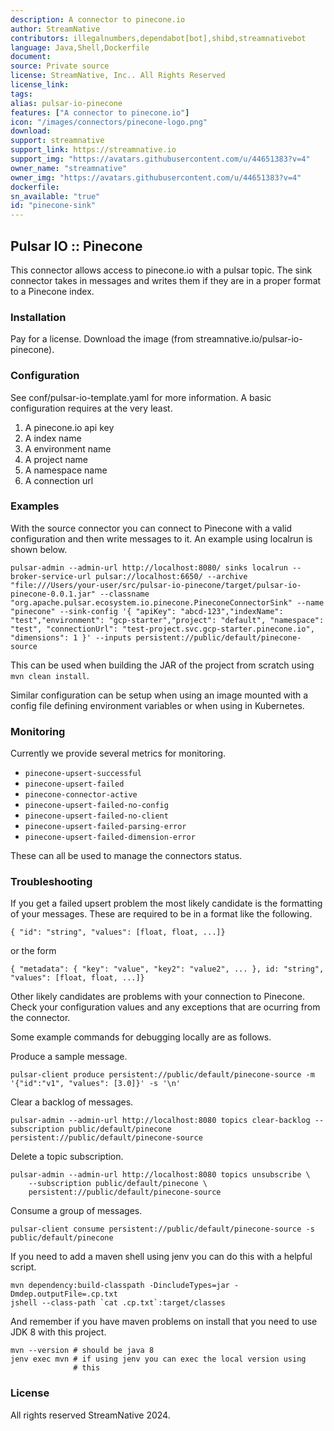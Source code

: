```yaml
---
description: A connector to pinecone.io
author: StreamNative
contributors: illegalnumbers,dependabot[bot],shibd,streamnativebot
language: Java,Shell,Dockerfile
document:
source: Private source
license: StreamNative, Inc.. All Rights Reserved
license_link: 
tags: 
alias: pulsar-io-pinecone
features: ["A connector to pinecone.io"]
icon: "/images/connectors/pinecone-logo.png"
download: 
support: streamnative
support_link: https://streamnative.io
support_img: "https://avatars.githubusercontent.com/u/44651383?v=4"
owner_name: "streamnative"
owner_img: "https://avatars.githubusercontent.com/u/44651383?v=4"
dockerfile: 
sn_available: "true"
id: "pinecone-sink"
---
```


## Pulsar IO :: Pinecone

This connector allows access to pinecone.io with a pulsar topic. The sink connector
takes in messages and writes them if they are in a proper format to a Pinecone
index.

### Installation

Pay for a license.
Download the image (from streamnative.io/pulsar-io-pinecone).

### Configuration

See conf/pulsar-io-template.yaml for more information. A basic configuration
requires at the very least.

1. A pinecone.io api key
2. A index name
3. A environment name
4. A project name
5. A namespace name
6. A connection url

### Examples

With the source connector you can connect to Pinecone with a valid configuration
and then write messages to it. An example using localrun is shown below.

```
pulsar-admin --admin-url http://localhost:8080/ sinks localrun --broker-service-url pulsar://localhost:6650/ --archive "file:///Users/your-user/src/pulsar-io-pinecone/target/pulsar-io-pinecone-0.0.1.jar" --classname "org.apache.pulsar.ecosystem.io.pinecone.PineconeConnectorSink" --name "pinecone" --sink-config '{ "apiKey": "abcd-123","indexName": "test","environment": "gcp-starter","project": "default", "namespace": "test", "connectionUrl": "test-project.svc.gcp-starter.pinecone.io", "dimensions": 1 }' --inputs persistent://public/default/pinecone-source
```

This can be used when building the JAR of the project from scratch using
`mvn clean install`.

Similar configuration can be setup when using an image mounted with a config file
defining environment variables or when using in Kubernetes.

### Monitoring

Currently we provide several metrics for monitoring.

- `pinecone-upsert-successful`
- `pinecone-upsert-failed`
- `pinecone-connector-active`
- `pinecone-upsert-failed-no-config`
- `pinecone-upsert-failed-no-client`
- `pinecone-upsert-failed-parsing-error`
- `pinecone-upsert-failed-dimension-error`

These can all be used to manage the connectors status.

### Troubleshooting

If you get a failed upsert problem the most likely candidate is the formatting
of your messages. These are required to be in a format like the following.

```
{ "id": "string", "values": [float, float, ...]}
```

or the form
```
{ "metadata": { "key": "value", "key2": "value2", ... }, id: "string", "values": [float, float, ...]}
```

Other likely candidates are problems with your connection to Pinecone. Check your
configuration values and any exceptions that are ocurring from the connector.

Some example commands for debugging locally are as follows.

Produce a sample message.

```
pulsar-client produce persistent://public/default/pinecone-source -m '{"id":"v1", "values": [3.0]}' -s '\n'
```

Clear a backlog of messages.
```
pulsar-admin --admin-url http://localhost:8080 topics clear-backlog --subscription public/default/pinecone persistent://public/default/pinecone-source
```

Delete a topic subscription.
```
pulsar-admin --admin-url http://localhost:8080 topics unsubscribe \
    --subscription public/default/pinecone \
    persistent://public/default/pinecone-source
```

Consume a group of messages.
```
pulsar-client consume persistent://public/default/pinecone-source -s public/default/pinecone
```

If you need to add a maven shell using jenv you can do this with a
helpful script.
```
mvn dependency:build-classpath -DincludeTypes=jar -Dmdep.outputFile=.cp.txt
jshell --class-path `cat .cp.txt`:target/classes
```

And remember if you have maven problems on install that you need to
use JDK 8 with this project.

```
mvn --version # should be java 8
jenv exec mvn # if using jenv you can exec the local version using
              # this
```

### License

All rights reserved StreamNative 2024.


